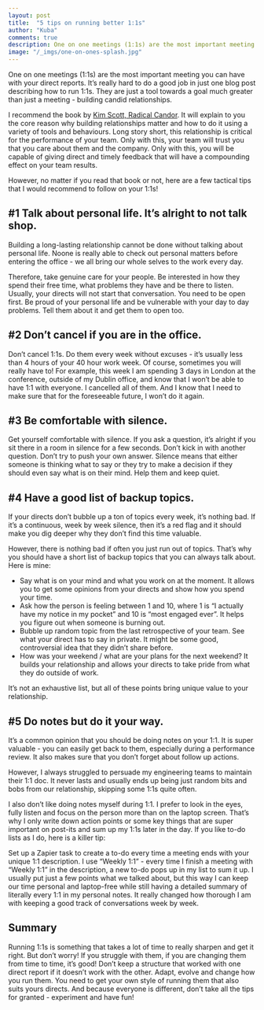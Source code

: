 ```yaml
---
layout: post
title:  "5 tips on running better 1:1s"
author: "Kuba"
comments: true
description: One on one meetings (1:1s) are the most important meeting you can have with your direct reports. Here are 5 tactical tips that you can apply to make your 1:1s better.
image: "/_imgs/one-on-ones-splash.jpg"
---
```

One on one meetings (1:1s) are the most important meeting you can have with your direct reports. It’s really hard to do a good job in just one blog post describing how to run 1:1s. They are just a tool towards a goal much greater than just a meeting - building candid relationships.

I recommend the book by [Kim Scott, Radical Candor](https://www.radicalcandor.com/). It will explain to you the core reason why building relationships matter and how to do it using a variety of tools and behaviours. Long story short, this relationship is critical for the performance of your team. Only with this, your team will trust you that you care about them and the company. Only with this, you will be capable of giving direct and timely feedback that will have a compounding effect on your team results.

However, no matter if you read that book or not, here are a few tactical tips that I would recommend to follow on your 1:1s!

## #1 Talk about personal life. It’s alright to not talk shop.
Building a long-lasting relationship cannot be done without talking about personal life. Noone is really able to check out personal matters before entering the office - we all bring our whole selves to the work every day.

Therefore, take genuine care for your people. Be interested in how they spend their free time, what problems they have and be there to listen. Usually, your directs will not start that conversation. You need to be open first. Be proud of your personal life and be vulnerable with your day to day problems. Tell them about it and get them to open too.

## #2 Don’t cancel if you are in the office.
Don’t cancel 1:1s. Do them every week without excuses - it’s usually less than 4 hours of your 40 hour work week. Of course, sometimes you will really have to! For example, this week I am spending 3 days in London at the conference, outside of my Dublin office, and know that I won’t be able to have 1:1 with everyone. I cancelled all of them. And I know that I need to make sure that for the foreseeable future, I won’t do it again.

## #3 Be comfortable with silence.
Get yourself comfortable with silence. If you ask a question, it’s alright if you sit there in a room in silence for a few seconds. Don’t kick in with another question. Don’t try to push your own answer. Silence means that either someone is thinking what to say or they try to make a decision if they should even say what is on their mind. Help them and keep quiet.

## #4 Have a good list of backup topics.
If your directs don’t bubble up a ton of topics every week, it’s nothing bad. If it’s a continuous, week by week silence, then it’s a red flag and it should make you dig deeper why they don’t find this time valuable.

However, there is nothing bad if often you just run out of topics. That’s why you should have a short list of backup topics that you can always talk about. Here is mine:

* Say what is on your mind and what you work on at the moment. It allows you to get some opinions from your directs and show how you spend your time.
* Ask how the person is feeling between 1 and 10, where 1 is “I actually have my notice in my pocket” and 10 is “most engaged ever”. It helps you figure out when someone is burning out.
* Bubble up random topic from the last retrospective of your team. See what your direct has to say in private. It might be some good, controversial idea that they didn’t share before.
* How was your weekend / what are your plans for the next weekend? It builds your relationship and allows your directs to take pride from what they do outside of work.

It’s not an exhaustive list, but all of these points bring unique value to your relationship.

## #5 Do notes but do it your way.
It’s a common opinion that you should be doing notes on your 1:1. It is super valuable - you can easily get back to them, especially during a performance review. It also makes sure that you don’t forget about follow up actions.

However, I always struggled to persuade my engineering teams to maintain their 1:1 doc. It never lasts and usually ends up being just random bits and bobs from our relationship, skipping some 1:1s quite often.

I also don’t like doing notes myself during 1:1. I prefer to look in the eyes, fully listen and focus on the person more than on the laptop screen. That’s why I only write down action points or some key things that are super important on post-its and sum up my 1:1s later in the day. If you like to-do lists as I do, here is a killer tip:

Set up a Zapier task to create a to-do every time a meeting ends with your unique 1:1 description. I use “Weekly 1:1” - every time I finish a meeting with “Weekly 1:1” in the description, a new to-do pops up in my list to sum it up. I usually put just a few points what we talked about, but this way I can keep our time personal and laptop-free while still having a detailed summary of literally every 1:1 in my personal notes. It really changed how thorough I am with keeping a good track of conversations week by week.

## Summary
Running 1:1s is something that takes a lot of time to really sharpen and get it right. But don’t worry! If you struggle with them, if you are changing them from time to time, it’s good! Don’t keep a structure that worked with one direct report if it doesn’t work with the other. Adapt, evolve and change how you run them. You need to get your own style of running them that also suits yours directs. And because everyone is different, don’t take all the tips for granted - experiment and have fun!

